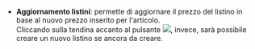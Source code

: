 - **Aggiornamento listini**: permette di aggiornare il prezzo del listino in base al nuovo prezzo inserito per l'articolo.<br />
Cliccando sulla tendina accanto al pulsante ![](/img/neutral/common/down-arrow.png), invece, sarà possibile creare un nuovo listino se ancora da creare.